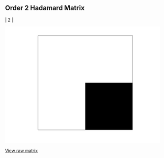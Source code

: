 ## Order 2 Hadamard Matrix

| 2 |

<img src="2.png" class="img-responsive" alt=""> 

[View raw matrix](order2.txt)
